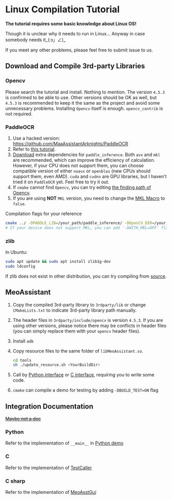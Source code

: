 # Linux Compilation Tutorial

**The tutorial requires some basic knowledge about Linux OS!**

Though it is unclear why it needs to run in Linux... Anyway in case somebody needs it_(:з」∠)_

If you meet any other problems, please feel free to submit issue to us.

## Download and Compile 3rd-party Libraries

### Opencv

Please search the tutorial and install. Nothing to mention. The version `4.5.3` is confirmed to be able to use. Other versions should be OK as well, but `4.5.3` is recommended to keep it the same as the project and avoid some unnecessary problems. Installing `Opencv` itself is enough. `opencv_contrib` is not required.

### PaddleOCR

1. Use a hacked version: <https://github.com/MaaAssistantArknights/PaddleOCR>
2. Refer to [this tutorial](https://github.com/MaaAssistantArknights/PaddleOCR/blob/release/2.5/deploy/cpp_infer/readme.md).
3. [Download](https://paddleinference.paddlepaddle.org.cn/master/user_guides/download_lib.html) extra dependencies for `paddle_inference`. Both `avx` and `mkl` are recommended, which can improve the efficiency of calculation. However, if your CPU does not support them, you can choose compatible version of either `noavx` or `openblas` (new CPUs should support them, even AMD). `cuda` and `cudnn` are GPU libraries, but I haven't tried it on `PaddleOCR` yet. Feel free to try it out.
4. If `cmake` cannot find `Opencv`, you can try editing [the finding path of Opencv](https://github.com/MaaAssistantArknights/PaddleOCR/blob/release/2.5/deploy/cpp_infer/CMakeLists.txt#L49).
5. If you are using **NOT** `MKL` version, you need to change the [MKL Macro](https://github.com/MaaAssistantArknights/PaddleOCR/blob/release/2.5/deploy/cpp_infer/src/args.cpp#L24) to `false`.

Compilation flags for your reference

```bash
cmake ../ -DPADDLE_LIB=/your_path/paddle_inference/ -DOpenCV_DIR=/your_path_to_opencv/ -DWITH_STATIC_LIB=OFF -DBUILD_SHARED=ON
# If your device does not support MKL, you can add `-DWITH_MKL=OFF` flag, and download corresponding PaddlePaddle version.
```

### zlib

In Ubuntu:

```bash
sudo apt update && sudo apt install zlib1g-dev
sudo ldconfig
```

If zlib does not exist in other distribution, you can try compiling from [source](https://github.com/madler/zlib).

## MeoAssistant

1. Copy the compiled 3rd-party library to `3rdparty/lib` or change `CMakeLists.txt` to indicate 3rd-party library path manually.
2. The header files in `3rdparty/include/opencv` is version `4.5.3`. If you are using other versions, please notice there may be conflicts in header files (you can simply replace them with your `opencv` header files).
3. Install `adb`
4. Copy resource files to the same folder of `libMeoAssistant.so`.

    ```sh
    cd tools
    sh ./update_resource.sh <YourBuildDir>
    ```

5. Call by [Python interface](../src/Python/interface.py) or [C interface](../include/AsstCaller.h), requiring you to write some code.
6. `cmake` can compile a demo for testing by adding `-DBUILD_TEST=ON` flag

## Integration Documentation

[~~Maybe not a doc~~](https://github.com/MistEO/MeoAssistantArknights/wiki)

### Python

Refer to the implementation of `__main__` in [Python demo](../src/Python/sample.py)

### C

Refer to the implementation of [TestCaller](../tools/TestCaller/main.cpp)

### C sharp

Refer to the implementation of [MeoAsstGui](../src/MeoAsstGui/Helper/AsstProxy.cs)
